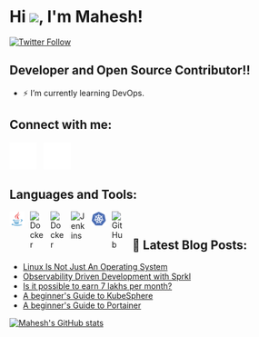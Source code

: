 # Hi <img src="https://github.com/TheDudeThatCode/TheDudeThatCode/blob/master/Assets/Hi.gif" width="24">, I'm Mahesh!

[![Twitter Follow](https://img.shields.io/twitter/follow/MaheshMoholkar_?color=1DA1F2&logo=twitter&style=for-the-badge)](https://twitter.com/intent/follow?original_referer=https%3A%2F%2Fgithub.com%2FMaheshr&screen_name=MaheshMoholkar_)

## Developer and Open Source Contributor!!

- ⚡ I’m currently learning DevOps.

## Connect with me:

[![Twitter](./img/twitter-dark.svg)](https://twitter.com/MaheshMoholkar_#gh-dark-mode-only)
&nbsp;
[![LinkedIn](./img/linkedin-dark.svg)](https://www.linkedin.com/in/mahesh1822/#gh-dark-mode-only)

## Languages and Tools:

<img align="left" alt="Docker" width="26px" src="https://github.com/devicons/devicon/blob/v2.15.1/icons/java/java-original.svg" style="padding-right:10px;" />
<img align="left" alt="Docker" width="26px" src="https://cdn.jsdelivr.net/gh/devicons/devicon/icons/digitalocean/digitalocean-original.svg" style="padding-right:10px;" />
<img align="left" alt="Docker" width="26px" src="https://cdn.jsdelivr.net/gh/devicons/devicon/icons/docker/docker-original.svg" style="padding-right:10px;" />
<img align="left" alt="Jenkins" width="26px" src="https://cdn.jsdelivr.net/gh/devicons/devicon/icons/jenkins/jenkins-original.svg" style="padding-right:10px;" />
<img align="left" alt="Jenkins" width="26px" src="https://github.com/devicons/devicon/blob/v2.15.1/icons/kubernetes/kubernetes-plain.svg" style="padding-right:10px;" />
<img align="left" alt="GitHub" width="26px" src="https://user-images.githubusercontent.com/3369400/139447912-e0f43f33-6d9f-45f8-be46-2df5bbc91289.png" style="padding-right:10px;" />

<br>

## 📕 Latest Blog Posts:

<!-- BLOG-POST-LIST:START -->
- [Linux Is Not Just An Operating System](https://maheshmoholkar.hashnode.dev/linux-is-not-just-an-operating-system)
- [Observability Driven Development with Sprkl](https://maheshmoholkar.hashnode.dev/observability-driven-development-with-sprkl)
- [Is it possible to earn 7 lakhs per month?](https://maheshmoholkar.hashnode.dev/is-it-possible-to-earn-7-lakhs-per-month)
- [A beginner&#39;s Guide to KubeSphere](https://maheshmoholkar.hashnode.dev/a-beginners-guide-to-kubesphere)
- [A beginner&#39;s Guide to Portainer](https://maheshmoholkar.hashnode.dev/a-beginners-guide-to-portainer)
<!-- BLOG-POST-LIST:END -->

[![Mahesh's GitHub stats](https://github-readme-stats.vercel.app/api?username=MaheshMoholkar&count_private=true&theme=tokyonight)]()
